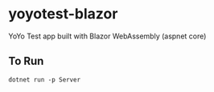 # yoyotest-blazor
YoYo Test app built with Blazor WebAssembly (aspnet core)


## To Run
```
dotnet run -p Server
```
